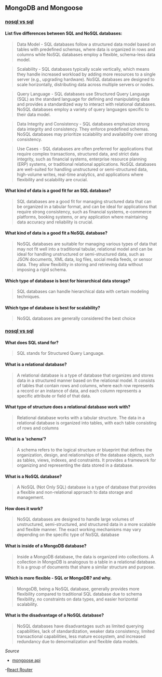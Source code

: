 ## MongoDB and Mongoose

### [nosql vs sql](https://www.thegeekstuff.com/2014/01/sql-vs-nosql-db/?utm_source=tuicool)

#### List five differences between SQL and NoSQL databases:

> Data Model - SQL databases follow a structured data model based on tables with predefined schemas, where data is organized in rows and columns while NoSQL databases employ a flexible, schema-less data model.

> Scalability - SQL databases typically scale vertically, which means they handle increased workload by adding more resources to a single server (e.g., upgrading hardware). NoSQL databases are designed to scale horizontally, distributing data across multiple servers or nodes.

> Query Language - SQL databases use Structured Query Language (SQL) as the standard language for defining and manipulating data and provides a standardized way to interact with relational databases. NoSQL databases employ a variety of query languages specific to their data model.

> Data Integrity and Consistency - SQL databases emphasize strong data integrity and consistency. They enforce predefined schemas. NoSQL databases may prioritize scalability and availability over strong consistency.

> Use Cases - SQL databases are often preferred for applications that require complex transactions, structured data, and strict data integrity, such as financial systems, enterprise resource planning (ERP) systems, or traditional relational applications. NoSQL databases are well-suited for handling unstructured or semi-structured data, high-volume writes, real-time analytics, and applications where flexibility and scalability are crucial.

#### What kind of data is a good fit for an SQL database?

> SQL databases are a good fit for managing structured data that can be organized in a tabular format, and can be ideal for applications that require strong consistency, such as financial systems, e-commerce platforms, booking systems, or any application where maintaining data accuracy and reliability is crucial.

#### What kind of data is a good fit a NoSQL database?

> NoSQL databases are suitable for managing various types of data that may not fit well into a traditional tabular, relational model and can be ideal for handling unstructured or semi-structured data, such as JSON documents, XML data, log files, social media feeds, or sensor data. They allow flexibility in storing and retrieving data without imposing a rigid schema.

#### Which type of database is best for hierarchical data storage?

>  SQL databases can handle hierarchical data with certain modeling techniques.
#### Which type of database is best for scalability?

> NoSQL databases are generally considered the best choice

### [nosql vs sql](https://www.youtube.com/watch?v=ZS_kXvOeQ5Y)

#### What does SQL stand for?

> SQL stands for Structured Query Language.

#### What is a relational database?

> A relational database is a type of database that organizes and stores data in a structured manner based on the relational model. It consists of tables that contain rows and columns, where each row represents a record or an instance of data, and each column represents a specific attribute or field of that data.

#### What type of structure does a relational database work with?

> Relational database works with a tabular structure. The data in a relational database is organized into tables, with each table consisting of rows and columns

#### What is a ‘schema’?

> A schema refers to the logical structure or blueprint that defines the organization, design, and relationships of the database objects, such as tables, views, indexes, and constraints. It provides a framework for organizing and representing the data stored in a database.

#### What is a NoSQL database?

> A NoSQL (Not Only SQL) database is a type of database that provides a flexible and non-relational approach to data storage and management.

#### How does it work?

> NoSQL databases are designed to handle large volumes of unstructured, semi-structured, and structured data in a more scalable and flexible manner. The exact working mechanisms may vary depending on the specific type of NoSQL database

#### What is inside of a MongoDB database?

> Inside a MongoDB database, the data is organized into collections. A collection in MongoDB is analogous to a table in a relational database. It is a group of documents that share a similar structure and purpose.

#### Which is more flexible - SQL or MongoDB? and why.

> MongoDB, being a NoSQL database, generally provides more flexibility compared to traditional SQL database due to schema flexibility, no constraints on data types, and easier horizontal scalability.

#### What is the disadvantage of a NoSQL database?

> NoSQL databases have disadvantages such as limited querying capabilities, lack of standardization, weaker data consistency, limited transactional capabilities, less mature ecosystem, and increased redundancy due to denormalization and flexible data models.

*Source*

- [mongoose api](https://mongoosejs.com/docs/api.html#Model)

-[React Router](https://reactrouter.com/web/api/BrowserRouter)
